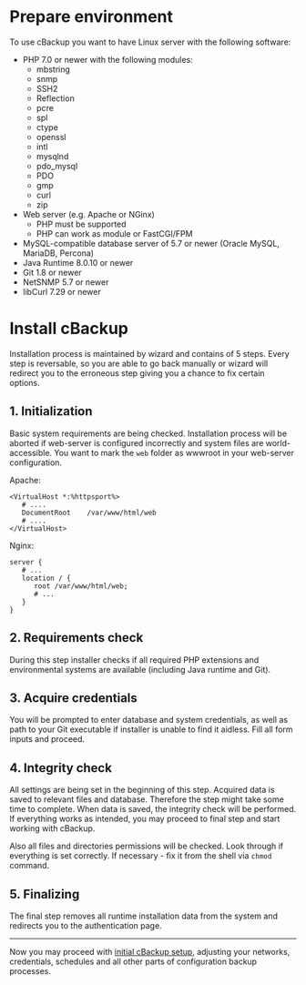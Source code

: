 # Prepare environment

To use cBackup you want to have Linux server with the following software:

* PHP 7.0 or newer with the following modules:
    * mbstring
    * snmp
    * SSH2
    * Reflection
    * pcre
    * spl
    * ctype
    * openssl
    * intl
    * mysqlnd
    * pdo_mysql
    * PDO
    * gmp
    * curl
    * zip
* Web server (e.g. Apache or NGinx)
    * PHP must be supported
    * PHP can work as module or FastCGI/FPM
* MySQL-compatible database server of 5.7 or newer (Oracle MySQL, MariaDB, Percona)
* Java Runtime 8.0.10 or newer
* Git 1.8 or newer
* NetSNMP 5.7 or newer
* libCurl 7.29 or newer

# Install cBackup

Installation process is maintained by wizard and contains of 5 steps. Every step is reversable, so you are able to go back manually or wizard will redirect you to the erroneous step giving you a chance to fix certain options. 

## 1. Initialization

Basic system requirements are being checked. Installation process will be aborted if web-server is configured incorrectly and system files are world-accessible. You want to mark the `web` folder as wwwroot in your web-server configuration.

Apache:
```apacheconfig
<VirtualHost *:%httpsport%>
   # ....
   DocumentRoot    /var/www/html/web
   # ....
</VirtualHost>
```

Nginx:
```
server {
   # ...
   location / {
      root /var/www/html/web;
      # ...
   } 
}
```

## 2. Requirements check

During this step installer checks if all required PHP extensions and environmental systems are available (including Java runtime and Git). 

## 3. Acquire credentials

You will be prompted to enter database and system credentials, as well as path to your Git executable if installer is unable to find it aidless. Fill all form inputs and proceed.

## 4. Integrity check

All settings are being set in the beginning of this step. Acquired data is saved to relevant files and database. Therefore the step might take some time to complete. When data is saved, the integrity check will be performed. If everything works as intended, you may proceed to final step and start working with cBackup.

Also all files and directories permissions will be checked. Look through if everything is set correctly. If necessary - fix it from the shell via `chmod` command. 

## 5. Finalizing

The final step removes all runtime installation data from the system and redirects you to the authentication page. 

------------

Now you may proceed with [initial cBackup setup](initial-setup), adjusting your networks, credentials, schedules and all other parts of configuration backup processes.
